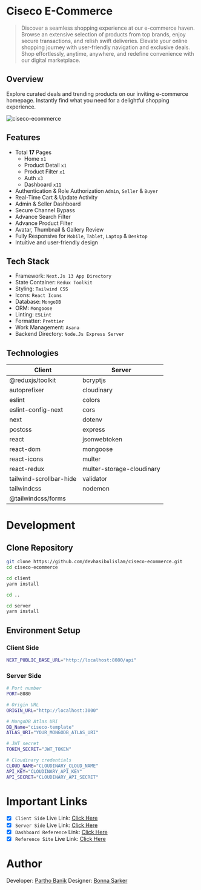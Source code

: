 # Ciseco E-Commerce

> Discover a seamless shopping experience at our e-commerce haven. Browse an extensive selection of products from top brands, enjoy secure transactions, and relish swift deliveries. Elevate your online shopping journey with user-friendly navigation and exclusive deals. Shop effortlessly, anytime, anywhere, and redefine convenience with our digital marketplace.

## Overview

Explore curated deals and trending products on our inviting e-commerce homepage. Instantly find what you need for a delightful shopping experience.

![ciseco-ecommerce](./ciseco-ecommerce.png)

## Features

- Total **17** Pages
  - Home `x1`
  - Product Detail `x1`
  - Product Filter `x1`
  - Auth `x3`
  - Dashboard `x11`
- Authentication & Role Authorization `Admin`, `Seller` & `Buyer`
- Real-Time Cart & Update Activity
- Admin & Seller Dashboard
- Secure Channel Bypass
- Advance Search Filter
- Advance Product Filter
- Avatar, Thumbnail & Gallery Review
- Fully Responsive for `Mobile`, `Tablet`, `Laptop` & `Desktop`
- Intuitive and user-friendly design

## Tech Stack

- Framework: `Next.Js 13 App Directory`
- State Container: `Redux Toolkit`
- Styling: `Tailwind CSS`
- Icons: `React Icons`
- Database: `MongoDB`
- ORM: `Mongoose`
- Linting: `ESLint`
- Formatter: `Prettier`
- Work Management: `Asana`
- Backend Directory: `Node.Js Express Server`

## Technologies

| Client                  | Server                    |
| ----------------------- | ------------------------- |
| @reduxjs/toolkit        | bcryptjs                  |
| autoprefixer            | cloudinary                |
| eslint                  | colors                    |
| eslint-config-next      | cors                      |
| next                    | dotenv                    |
| postcss                 | express                   |
| react                   | jsonwebtoken              |
| react-dom               | mongoose                  |
| react-icons             | multer                    |
| react-redux             | multer-storage-cloudinary |
| tailwind-scrollbar-hide | validator                 |
| tailwindcss             | nodemon                   |
| @tailwindcss/forms      |

# Development

## Clone Repository

```bash
git clone https://github.com/devhasibulislam/ciseco-ecommerce.git
cd ciseco-ecommerce

cd client
yarn install

cd ..

cd server
yarn install
```

## Environment Setup

### Client Side

```bash
NEXT_PUBLIC_BASE_URL="http://localhost:8080/api"
```

### Server Side

```bash
# Port number
PORT=8080

# Origin URL
ORIGIN_URL="http://localhost:3000"

# MongoDB Atlas URI
DB_Name="ciseco-template"
ATLAS_URI="YOUR_MONGODB_ATLAS_URI"

# JWT secret
TOKEN_SECRET="JWT_TOKEN"

# Cloudinary credentials
CLOUD_NAME="CLOUDINARY_CLOUD_NAME"
API_KEY="CLOUDINARY_API_KEY"
API_SECRET="CLOUDINARY_API_SECRET"
```

# Important Links

- [x] `Client Side` Live Link: [Click Here](https://ciseco-csr.vercel.app/)
- [x] `Server Side` Live Link: [Click Here](https://ciseco-ssr.vercel.app/)
- [x] `Dashboard Reference` Link: [Click Here](https://loopinfosol.in/themeforest/ekka-html-v33/ekka-admin/index.html)
- [x] `Reference Site` Live Link: [Click Here](https://chisnghiax.com/ciseco/)

# Author

Developer: [Partho Banik](https://devhasibulislam.vercel.app/)
Designer: [Bonna Sarker](https://www.facebook.com/devsadiakhan)
